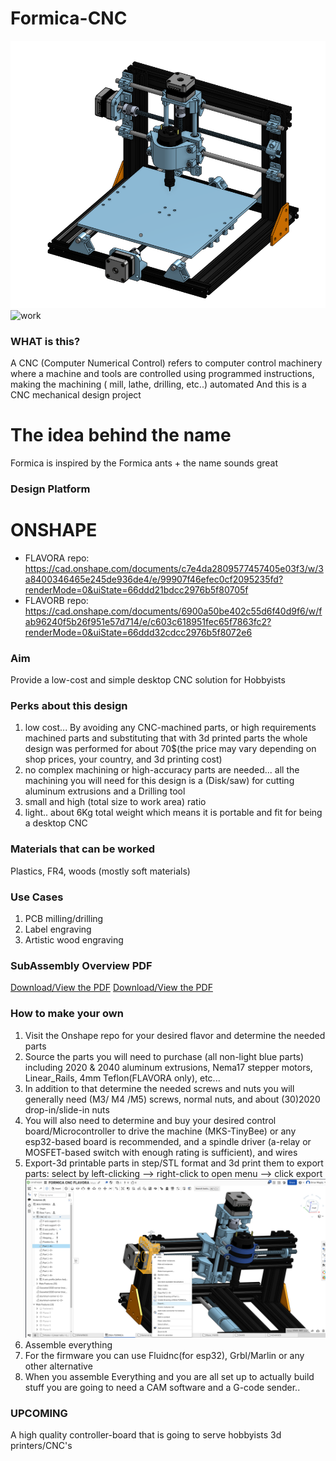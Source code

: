 # Formica-CNC
![Formica_flavorB_iso0](images/Formica_flavorB_iso0.png)
![work](images/work.png)
### WHAT is this? 
A CNC (Computer Numerical Control) refers to computer control machinery where a machine and tools are controlled using programmed instructions, making the machining ( mill, lathe, drilling, etc..) automated
And this is a CNC mechanical design project

# The idea behind the name 
Formica is inspired by the Formica ants + the name sounds great

### Design Platform
# ONSHAPE
* FLAVORA repo: https://cad.onshape.com/documents/c7e4da2809577457405e03f3/w/3a8400346465e245de936de4/e/99907f46efec0cf2095235fd?renderMode=0&uiState=66ddd21bdcc2976b5f80705f
* FLAVORB repo: https://cad.onshape.com/documents/6900a50be402c55d6f40d9f6/w/fab96240f5b26f951e57d714/e/c603c618951fec65f7863fc2?renderMode=0&uiState=66ddd32cdcc2976b5f8072e6

### Aim
Provide a low-cost and simple desktop CNC solution for Hobbyists

### Perks about this design
1) low cost... By avoiding any CNC-machined parts, or high requirements machined parts and substituting that with 3d printed parts the whole design was performed for about 70$(the price may vary depending on shop prices, your country, and 3d printing cost)
2) no complex machining or high-accuracy parts are needed... all the machining you will need for this design is a (Disk/saw) for cutting aluminum extrusions and a Drilling tool
3) small and high (total size to work area) ratio
4) light.. about 6Kg total weight which means it is portable and fit for being a desktop CNC

### Materials that can be worked 
Plastics, FR4, woods (mostly soft materials)

### Use Cases
1) PCB milling/drilling
2) Label engraving
3) Artistic wood engraving 

### SubAssembly Overview PDF
[Download/View the PDF](./FlavorA/Main_Machine_assembly_formica_flavorA.pdf)
[Download/View the PDF](./FlavorB/Main_Machine_assembly_formica_flavorB.pdf)

### How to make your own 
1) Visit the Onshape repo for your desired flavor and determine the needed parts
2) Source the parts you will need to purchase (all non-light blue parts) including 2020 & 2040 aluminum extrusions, Nema17 stepper motors, Linear_Rails, 4mm Teflon(FLAVORA only), etc...
3) In addition to that determine the needed screws and nuts you will generally need (M3/ M4 /M5) screws, normal nuts, and about (30)2020 drop-in/slide-in nuts
4) You will also need to determine and buy your desired control board/Microcontroller to drive the machine (MKS-TinyBee) or any esp32-based board is recommended, and a spindle driver (a-relay or MOSFET-based switch with enough rating is sufficient), and wires
5) Export-3d printable parts in step/STL format and 3d print them 
   to export parts: select by left-clicking --> right-click to open menu --> click export
   ![how_to_img0](images/how_to_img0.png)
6) Assemble everything
7) For the firmware you can use Fluidnc(for esp32), Grbl/Marlin or any other alternative 
8) When you assemble Everything and you are all set up to actually build stuff you are going to need a CAM software and a G-code sender..

### UPCOMING 
 A high quality controller-board that is going to serve hobbyists 3d printers/CNC's

